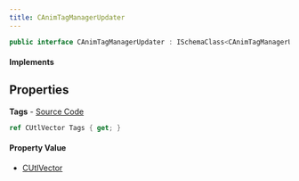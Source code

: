 ```yaml
---
title: CAnimTagManagerUpdater
---
```


```csharp
public interface CAnimTagManagerUpdater : ISchemaClass<CAnimTagManagerUpdater>, ISchemaField, ISchemaClass, INativeHandle
```

#### Implements

## Properties

**Tags** - [Source Code](https://github.com/swiftly-solution/swiftlys2/blob/master/managed/src/SwiftlyS2.Generated/Schemas/Interfaces/CAnimTagManagerUpdater.cs#L17)

```csharp
ref CUtlVector Tags { get; }
```

#### Property Value

- [CUtlVector](/docs/api/shared/natives/cutlvector)

